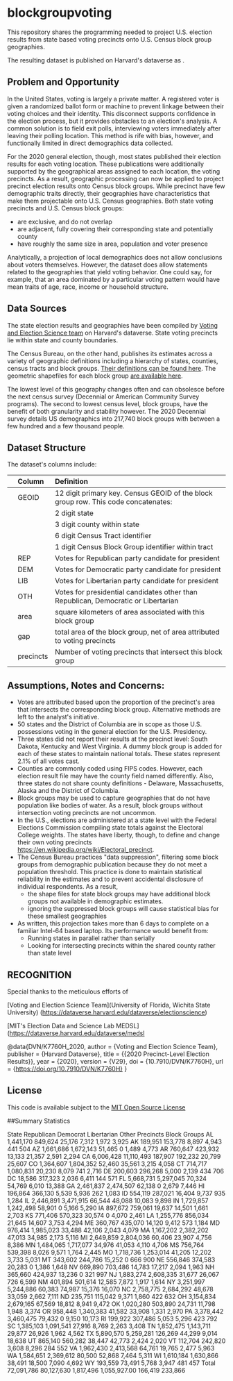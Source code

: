 # blockgroupvoting
This repository shares the programming needed to project U.S. election results from state based voting precincts onto U.S. Census block group geographies. 

The resulting dataset is published on Harvard's dataverse as .

## Problem and Opportunity
In the United States, voting is largely a private matter. A registered voter is given a randomized ballot form or machine to prevent linkage between their voting choices and their identity. This disconnect supports confidence in the election process, but it provides obstacles to an election's analysis. A common solution is to field exit polls, interviewing voters immediately after leaving their polling location. This method is rife with bias, however, and functionally limited in direct demographics data collected. 

For the 2020 general election, though, most states published their election results for each voting location. These publications were additionally supported by the geographical areas assigned to each location, the voting precincts. As a result, geographic processing can now be applied to project precinct election results onto Census block groups. While precinct have few demographic traits directly, their geographies have characteristics that make them projectable onto U.S. Census geographies. Both state voting precincts and U.S. Census block groups:
* are exclusive, and do not overlap
* are adjacent, fully covering their corresponding state and potentially county
* have roughly the same size in area, population and voter presence

Analytically, a projection of local demographics does not allow conclusions about voters themselves. However, the dataset does allow statements related to the geographies that yield voting behavior. One could say, for example, that an area dominated by a particular voting pattern would have mean traits of age, race, income or household structure.

## Data Sources
The state election results and geographies have been compiled by [Voting and Election Science team](https://dataverse.harvard.edu/dataverse/electionscience "Voting and Election Science team") on Harvard's dataverse. State voting precincts lie within state and county boundaries.

The Census Bureau, on the other hand, publishes its estimates across a variety of geographic definitions including a hierarchy of states, counties, census tracts and block groups. [Their definitions can be found here](https://www.census.gov/programs-surveys/geography/about/glossary.html#par_textimage_4).  The geometric shapefiles for each block group [are available here](https://www2.census.gov/geo/tiger/TIGER2021/BG/).

The lowest level of this geography changes often and can obsolesce before the next census survey (Decennial or American Community Survey programs). The second to lowest census level, block groups, have the benefit of both granularity and stability however. The 2020 Decennial survey details US demographics into 217,740 block groups with between a few hundred and a few thousand people.

## Dataset Structure
The dataset's columns include:

|    |Column|Definition                                          |
|----|:------|:----------------------------------------------------|
|    |GEOID | 12 digit primary key. Census GEOID of the block group row. This code concatenates:| 
|    | |    2 digit state|
|    | |    3 digit county within state|
|    | |    6 digit Census Tract identifier|
|    | |    1 digit Census Block Group identifier within tract|
|    |REP|Votes for Republican party candidate for president|
|    |DEM|Votes for Democratic party candidate for president|
|    |LIB|Votes for Libertarian party candidate for president|
|    |OTH|Votes for presidential candidates other than Republican, Democratic or Libertarian|
|    |area|square kilometers of area associated with this block group |
|    |gap|total area of the block group, net of area attributed to voting precincts|
|    |precincts|Number of voting precincts that intersect this block group|

## Assumptions, Notes and Concerns:
* Votes are attributed based upon the proportion of the precinct's area that intersects the corresponding block group. Alternative methods are left to the analyst's initiative. 
* 50 states and the District of Columbia are in scope as those U.S. possessions voting in the general election for the U.S. Presidency.
* Three states did not report their results at the precinct level: South Dakota, Kentucky and West Virginia. A dummy block group is added for each of these states to maintain national totals. These states represent 2.1% of all votes cast. 
* Counties are commonly coded using FIPS codes. However, each election result file may have the county field named differently. Also, three states do not share county definitions - Delaware, Massachusetts, Alaska and the District of Columbia.
* Block groups may be used to capture geographies that do not have population like bodies of water. As a result, block groups without intersection voting precincts are not uncommon.
* In the U.S., elections are administered at a state level with the Federal Elections Commission compiling state totals against the Electoral College weights.  The states have liberty, though, to define and change their own voting precincts https://en.wikipedia.org/wiki/Electoral_precinct.
* The Census Bureau practices "data suppression", filtering some block groups from demographic publication because they do not meet a population threshold. This practice is done to maintain statistical reliability in the estimates and to prevent accidental disclosure of individual respondents. As a result, 
    * the shape files for state block groups may have additional block groups not available in demographic estimates.
    * ignoring the suppressed block groups will cause statistical bias for these smallest geographies  
* As written, this projection takes more than 6 days to complete on a familiar Intel-64 based laptop. Its performance would benefit from:
    * Running states in parallel rather than serially
    * Looking for intersecting precincts within the shared county rather than state level

## RECOGNITION
Special thanks to the meticulous efforts of 

[Voting and Election Science Team](University of Florida, Wichita State University) (https://dataverse.harvard.edu/dataverse/electionscience)

[MIT's Election Data and Science Lab MEDSL](https://dataverse.harvard.edu/dataverse/medsl

@data{DVN/K7760H_2020,
author = {Voting and Election Science Team},
publisher = {Harvard Dataverse},
title = {{2020 Precinct-Level Election Results}},
year = {2020},
version = {V29},
doi = {10.7910/DVN/K7760H},
url = {https://doi.org/10.7910/DVN/K7760H}
}

## License
This code is available subject to the [MIT Open Source License](https://choosealicense.com/licenses/mit/)

##Summary Statistics

State	Republican	Democrat	Libertarian	Other	Precincts	Block Groups
AL	1,441,170	849,624	25,176	7,312	1,972	3,925
AK	189,951	153,778	8,897	4,943	441	504
AZ	1,661,686	1,672,143	51,465	0	1,489	4,773
AR	760,647	423,932	13,133	21,357	2,591	2,294
CA	6,006,428	11,110,493	187,907	192,232	20,799	25,607
CO	1,364,607	1,804,352	52,460	35,561	3,215	4,058
CT	714,717	1,080,831	20,230	8,079	741	2,716
DE	200,603	296,268	5,000	2,139	434	706
DC	18,586	317,323	2,036	6,411	144	571
FL	5,668,731	5,297,045	70,324	54,769	6,010	13,388
GA	2,461,837	2,474,507	62,138	0	2,679	7,446
HI	196,864	366,130	5,539	5,936	262	1,083
ID	554,119	287,021	16,404	9,737	935	1,284
IL	2,446,891	3,471,915	66,544	48,088	10,083	9,898
IN	1,729,857	1,242,498	58,901	0	5,166	5,290
IA	897,672	759,061	19,637	14,501	1,661	2,703
KS	771,406	570,323	30,574	0	4,070	2,461
LA	1,255,776	856,034	21,645	14,607	3,753	4,294
ME	360,767	435,070	14,120	9,412	573	1,184
MD	976,414	1,985,023	33,488	42,106	2,043	4,079
MA	1,167,202	2,382,202	47,013	34,985	2,173	5,116
MI	2,649,859	2,804,036	60,406	23,907	4,756	8,386
MN	1,484,065	1,717,077	34,976	41,053	4,110	4,706
MS	756,764	539,398	8,026	9,571	1,764	2,445
MO	1,718,736	1,253,014	41,205	12,202	3,733	5,031
MT	343,602	244,786	15,252	0	666	900
NE	556,846	374,583	20,283	0	1,386	1,648
NV	669,890	703,486	14,783	17,217	2,094	1,963
NH	365,660	424,937	13,236	0	321	997
NJ	1,883,274	2,608,335	31,677	26,067	726	6,599
NM	401,894	501,614	12,585	7,872	1,917	1,614
NY	3,251,997	5,244,886	60,383	74,987	15,376	16,070
NC	2,758,775	2,684,292	48,678	33,059	2,662	7,111
ND	235,751	115,042	9,371	1,860	422	632
OH	3,154,834	2,679,165	67,569	18,812	8,941	9,472
OK	1,020,280	503,890	24,731	11,798	1,948	3,374
OR	958,448	1,340,383	41,582	33,908	1,331	2,970
PA	3,378,442	3,460,475	79,432	0	9,150	10,173
RI	199,922	307,486	5,053	5,296	423	792
SC	1,385,103	1,091,541	27,916	8,769	2,263	3,408
TN	1,852,475	1,143,711	29,877	26,926	1,962	4,562
TX	5,890,570	5,259,281	126,269	44,299	9,014	18,638
UT	865,140	560,282	38,447	42,773	2,424	2,020
VT	112,704	242,820	3,608	8,296	284	552
VA	1,962,430	2,413,568	64,761	19,765	2,477	5,963
WA	1,584,651	2,369,612	80,500	52,868	7,464	5,311
WI	1,610,184	1,630,866	38,491	18,500	7,090	4,692
WY	193,559	73,491	5,768	3,947	481	457
Total	72,091,786	80,127,630	1,817,496	1,055,927.00	166,419	233,866

